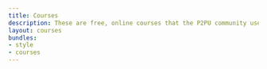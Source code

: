 ```yaml
---
title: Courses
description: These are free, online courses that the P2PU community uses to facilitate learning circles. If you can't find what you're looking for, you can [add an online course](https://learningcircles.p2pu.org/en/course/create/) to the database or create your own.
layout: courses
bundles:
- style
- courses
---
```


